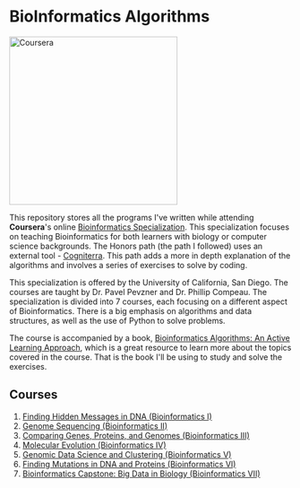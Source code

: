 # BioInformatics Algorithms

<p align="left">
  <img src="https://companieslogo.com/img/orig/COUR_BIG-e3284ace.png?t=1720244491" width="300" title="Coursera" href="www.google.com">
</p>

This repository stores all the programs I've written while attending **Coursera**'s online [Bioinformatics Specialization](https://www.coursera.org/specializations/bioinformatics). This specialization focuses on teaching Bioinformatics for both learners with biology or computer science backgrounds. The Honors path (the path I followed) uses an external tool - [Cogniterra](https://cogniterra.org/). This path adds a more in depth explanation of the algorithms and involves a series of exercises to solve by coding.

This specialization is offered by the University of California, San Diego. The courses are taught by Dr. Pavel Pevzner and Dr. Phillip Compeau. The specialization is divided into 7 courses, each focusing on a different aspect of Bioinformatics. There is a big emphasis on algorithms and data structures, as well as the use of Python to solve problems. 

The course is accompanied by a book, [Bioinformatics Algorithms: An Active Learning Approach](http://bioinformaticsalgorithms.com/), which is a great resource to learn more about the topics covered in the course. That is the book I'll be using to study and solve the exercises.

## Courses

1. [Finding Hidden Messages in DNA (Bioinformatics I)](https://www.coursera.org/learn/dna-analysis?specialization=bioinformatics)
2. [Genome Sequencing (Bioinformatics II)](https://www.coursera.org/learn/genome-sequencing?specialization=bioinformatics)
3. [Comparing Genes, Proteins, and Genomes (Bioinformatics III)](https://www.coursera.org/learn/comparing-genomes?specialization=bioinformatics)
4. [Molecular Evolution (Bioinformatics IV)](https://www.coursera.org/learn/molecular-evolution?specialization=bioinformatics)
5. [Genomic Data Science and Clustering (Bioinformatics V)](https://www.coursera.org/learn/genomic-data?specialization=bioinformatics)
6. [Finding Mutations in DNA and Proteins (Bioinformatics VI)](https://www.coursera.org/learn/dna-mutations?specialization=bioinformatics)
7. [Bioinformatics Capstone: Big Data in Biology (Bioinformatics VII)](https://www.coursera.org/learn/bioinformatics-project?specialization=bioinformatics)
